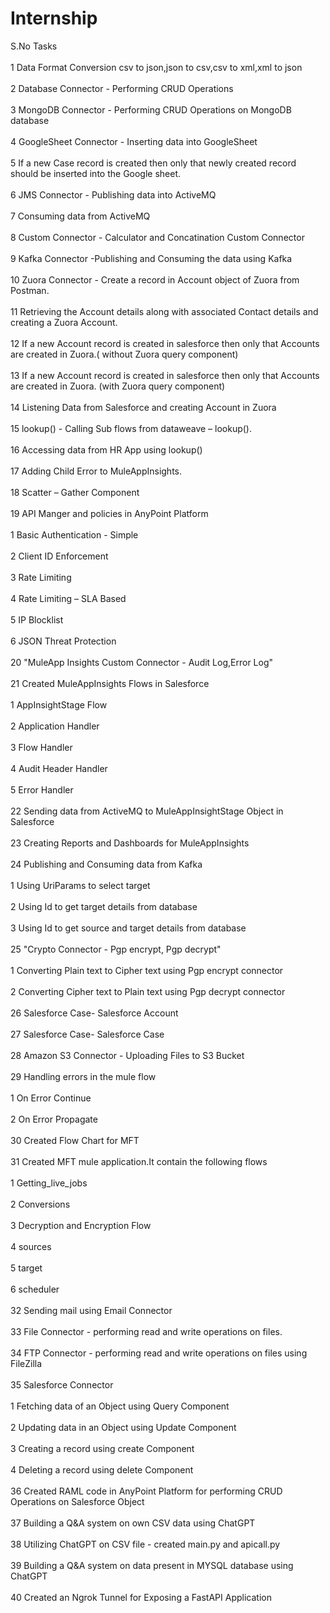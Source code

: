 # Internship
S.No	Tasks<br /> 											
1	Data Format Conversion  csv to json,json to csv,csv to xml,xml to json<br /> 								
2	Database Connector - Performing CRUD Operations<br /> 											
3	MongoDB Connector - Performing CRUD Operations on MongoDB database<br /> 											
4	GoogleSheet Connector - Inserting data into GoogleSheet<br />  											
5	If a new Case record is created then only that newly created record should be inserted into the Google sheet.<br /> 						
6	JMS Connector - Publishing data into ActiveMQ<br /> 											
7	Consuming data from ActiveMQ<br /> 										
8	Custom Connector - Calculator and Concatination Custom Connector<br /> 											
9	Kafka Connector -Publishing and Consuming the data using Kafka<br /> 											
10	Zuora Connector - Create a record in Account object of Zuora from Postman.<br /> 											
11	Retrieving the Account details along with associated Contact details and creating a Zuora Account.<br /> 								
12	If a new Account record is created in salesforce then only that Accounts are created in Zuora.( without Zuora query component)<br /> 				
13	If a new Account record is created in salesforce then only that Accounts are created in Zuora. (with Zuora query component)	<br /> 				
14	Listening Data from Salesforce and creating Account in Zuora <br /> 									
15	lookup() - Calling Sub flows from dataweave – lookup().	<br /> 									
16	Accessing data from HR App using lookup() <br /> 											
17	Adding Child Error to MuleAppInsights.<br /> 											
18	Scatter – Gather Component<br /> 											
19	API Manger and policies in AnyPoint Platform <br /> 											
	     1	Basic Authentication - Simple <br /> 										
	     2	Client ID Enforcement<br /> 										
	     3	Rate Limiting<br /> 										
	     4	Rate Limiting – SLA Based <br /> 										
	     5	IP Blocklist<br /> 										
	     6	JSON Threat Protection<br /> 										
20	"MuleApp Insights Custom Connector - Audit Log,Error Log"<br /> 										
21	Created MuleAppInsights Flows in Salesforce <br />  											
    	     1	AppInsightStage Flow<br /> 										
    	     2	Application Handler<br /> 										
    	     3	Flow Handler<br /> 										
    	     4	Audit Header Handler<br /> 										
    	     5	Error Handler<br /> 										
22	Sending data from ActiveMQ to MuleAppInsightStage Object in Salesforce<br /> 											
23	Creating Reports and Dashboards for MuleAppInsights<br /> 											
24	Publishing and Consuming data from Kafka<br />  											
    	     1	Using UriParams to select target <br /> 										
	     2	Using Id to get target details from database<br /> 										
	     3	Using  Id to get source and target details from database<br /> 										
25	"Crypto Connector - Pgp encrypt, Pgp decrypt"<br /> 							
    	     1	Converting Plain text to Cipher text using Pgp encrypt connector<br /> 										
	     2	Converting  Cipher text to Plain text using Pgp decrypt connector<br /> 										
26	Salesforce Case- Salesforce Account <br /> 											
27	Salesforce Case- Salesforce Case<br /> 											
28	Amazon S3 Connector - Uploading Files to S3 Bucket<br /> 											
29	Handling errors in the mule flow<br /> 											
	    1	On Error Continue<br /> 										
	    2	On Error Propagate<br /> 									
30	Created Flow Chart for MFT<br /> 											
31	Created MFT mule application.It contain the following flows<br /> 											
	    1	Getting_live_jobs	<br /> 									
	    2	Conversions	<br /> 									
	    3	Decryption and Encryption Flow	<br /> 									
	    4	sources			<br /> 							
	    5	target		<br /> 								
	    6	scheduler	<br /> 									
32	Sending mail using Email Connector <br /> 											
33	File Connector - performing read and write operations on files.	<br /> 										
34	FTP Connector - performing read and write operations on files using FileZilla	<br /> 										
35	Salesforce Connector						<br /> 					
	    1	Fetching  data of an Object using Query Component	<br /> 									
	    2	Updating data in an  Object using Update Component	<br /> 									
	    3	Creating a record using create Component	<br /> 									
	    4	Deleting a record using delete Component	<br /> 									
36	Created RAML code in AnyPoint Platform for performing CRUD Operations on Salesforce Object<br /> 									
37	Building a Q&A system on own CSV data using ChatGPT		<br /> 									
38	Utilizing ChatGPT on CSV file - created main.py and apicall.py 	<br /> 										
39	Building a Q&A system on  data present in MYSQL database using ChatGPT	<br /> 										
40	Created an Ngrok Tunnel for Exposing a FastAPI Application<br /> 
